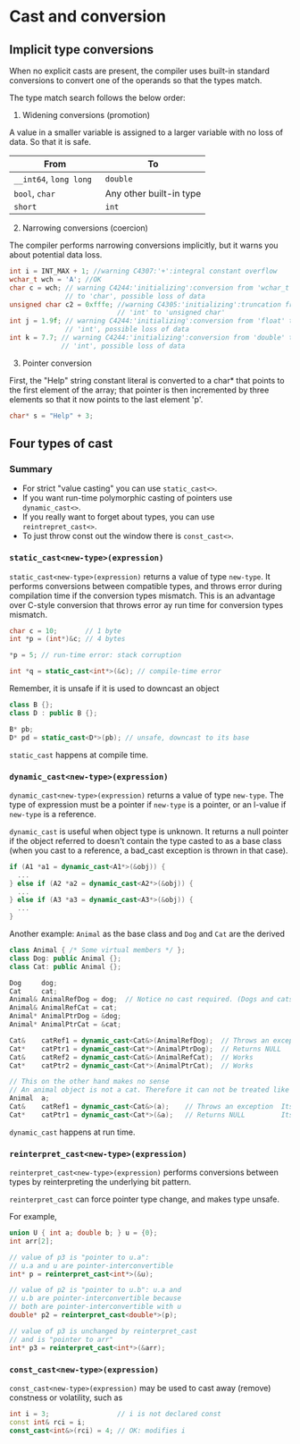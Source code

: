 # Cast and conversion

## Implicit type conversions

When no explicit casts are present, the compiler uses built-in standard conversions to convert one of the operands so that the types match. 

The type match search follows the below order:

1. Widening conversions (promotion)

A value in a smaller variable is assigned to a larger variable with no loss of data. So that it is safe.

|From|To|
|-|-|
|`__int64`, `long long `|`double`|
|`bool`, `char`|Any other built-in type|
|`short`|`int`|

2. Narrowing conversions (coercion)

The compiler performs narrowing conversions implicitly, but it warns you about potential data loss. 

```cpp
int i = INT_MAX + 1; //warning C4307:'+':integral constant overflow
wchar_t wch = 'A'; //OK
char c = wch; // warning C4244:'initializing':conversion from 'wchar_t'
              // to 'char', possible loss of data
unsigned char c2 = 0xfffe; //warning C4305:'initializing':truncation from
                           // 'int' to 'unsigned char'
int j = 1.9f; // warning C4244:'initializing':conversion from 'float' to
              // 'int', possible loss of data
int k = 7.7; // warning C4244:'initializing':conversion from 'double' to
             // 'int', possible loss of data
```

3. Pointer conversion

First, the "Help" string constant literal is converted to a char* that points to the first element of the array; that pointer is then incremented by three elements so that it now points to the last element 'p'.

```cpp
char* s = "Help" + 3;
```

## Four types of cast 

### Summary

* For strict "value casting" you can use `static_cast<>`. 
* If you want run-time polymorphic casting of pointers use `dynamic_cast<>`. 
* If you really want to forget about types, you can use `reintrepret_cast<>`. 
* To just throw const out the window there is `const_cast<>`.

### `static_cast<new-type>(expression)` 

`static_cast<new-type>(expression)` returns a value of type `new-type`. 
It performs conversions between compatible types, and throws error during compilation time if the conversion types mismatch. This is an advantage over C-style conversion that throws error ay run time for conversion types mismatch.
```cpp
char c = 10;       // 1 byte
int *p = (int*)&c; // 4 bytes

*p = 5; // run-time error: stack corruption

int *q = static_cast<int*>(&c); // compile-time error
```

Remember, it is unsafe if it is used to downcast an object
```cpp
class B {};
class D : public B {};

B* pb;
D* pd = static_cast<D*>(pb); // unsafe, downcast to its base
```


`static_cast` happens at compile time.

### `dynamic_cast<new-type>(expression)` 

`dynamic_cast<new-type>(expression)` returns a value of type `new-type`. The type of expression must be a pointer if `new-type` is a pointer, or an l-value if `new-type` is a reference.

`dynamic_cast` is useful when object type is unknown. It returns a null pointer if the object referred to doesn't contain the type casted to as a base class (when you cast to a reference, a bad_cast exception is thrown in that case).

```cpp
if (A1 *a1 = dynamic_cast<A1*>(&obj)) {
  ...
} else if (A2 *a2 = dynamic_cast<A2*>(&obj)) {
  ...
} else if (A3 *a3 = dynamic_cast<A3*>(&obj)) {
  ...
}
```


Another example: `Animal` as the base class and `Dog` and `Cat` are the derived
```cpp
class Animal { /* Some virtual members */ };
class Dog: public Animal {};
class Cat: public Animal {};

Dog     dog;
Cat     cat;
Animal& AnimalRefDog = dog;  // Notice no cast required. (Dogs and cats are animals).
Animal& AnimalRefCat = cat;
Animal* AnimalPtrDog = &dog;
Animal* AnimalPtrCat = &cat;

Cat&    catRef1 = dynamic_cast<Cat&>(AnimalRefDog);  // Throws an exception  AnimalRefDog is a dog
Cat*    catPtr1 = dynamic_cast<Cat*>(AnimalPtrDog);  // Returns NULL         AnimalPtrDog is a dog
Cat&    catRef2 = dynamic_cast<Cat&>(AnimalRefCat);  // Works
Cat*    catPtr2 = dynamic_cast<Cat*>(AnimalPtrCat);  // Works

// This on the other hand makes no sense
// An animal object is not a cat. Therefore it can not be treated like a Cat.
Animal  a;
Cat&    catRef1 = dynamic_cast<Cat&>(a);    // Throws an exception  Its not a CAT
Cat*    catPtr1 = dynamic_cast<Cat*>(&a);   // Returns NULL         Its not a CAT.
```

`dynamic_cast` happens at run time.

### `reinterpret_cast<new-type>(expression)`

`reinterpret_cast<new-type>(expression)` performs conversions between types by reinterpreting the underlying bit pattern.

`reinterpret_cast` can force pointer type change, and makes type unsafe.

For example,
```cpp
union U { int a; double b; } u = {0};
int arr[2];

// value of p3 is "pointer to u.a":
// u.a and u are pointer-interconvertible
int* p = reinterpret_cast<int*>(&u);

// value of p2 is "pointer to u.b": u.a and
// u.b are pointer-interconvertible because
// both are pointer-interconvertible with u
double* p2 = reinterpret_cast<double*>(p); 

// value of p3 is unchanged by reinterpret_cast
// and is "pointer to arr"
int* p3 = reinterpret_cast<int*>(&arr); 
```

### `const_cast<new-type>(expression)`

`const_cast<new-type>(expression)` may be used to cast away (remove) constness or volatility, such as
```cpp
int i = 3;                 // i is not declared const
const int& rci = i; 
const_cast<int&>(rci) = 4; // OK: modifies i
```